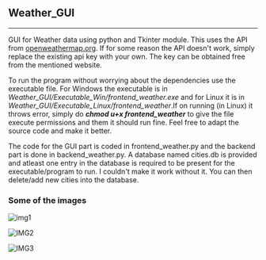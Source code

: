 ## Weather_GUI
----

GUI for Weather data using python and Tkinter module. This uses the API from [openweathermap.org](https://openweathermap.org/). If for some reason the API doesn't work, simply replace the existing api key with your own. The key can be obtained free from the mentioned website.

To run the program without worrying about the dependencies use the executable file. For Windows the executable is in *Weather_GUI/Executable_Win/frontend_weather.exe* and for Linux it is in *Weather_GUI/Executable_Linux/frontend_weather*.If on running (in Linux) it throws error, simply do ***chmod u+x frontend_weather*** to give the file execute permissions and them it should run fine. Feel free to adapt the source code and make it better. 

The code for the GUI part is coded in frontend_weather.py and the backend part is done in backend_weather.py. A database named cities.db is provided and atleast one entry in the database is required to be present for the executable/program to run. I couldn't make it work without it. You can then delete/add new cities into the database. 





### Some of the images

![img1](https://user-images.githubusercontent.com/81288438/141100014-6ae47e62-2be5-4894-a1c7-f1875fe5aa4e.png)

![IMG2](https://user-images.githubusercontent.com/81288438/141098791-b552b708-485f-4ce2-9c68-8a12ee3e15c4.png)

![IMG3](https://user-images.githubusercontent.com/81288438/141098793-198c6fe5-90e1-43e4-82a4-d0c365871ddc.png)
